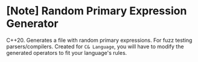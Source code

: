 # [Note] Random Primary Expression Generator
C++20. Generates a file with random primary expressions. For fuzz testing parsers/compilers. Created for `C& Language`, you will have to modify the generated operators to fit your language's rules.
